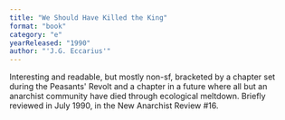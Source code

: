 ```yaml
---
title: "We Should Have Killed the King"
format: "book"
category: "e"
yearReleased: "1990"
author: "'J.G. Eccarius'"
---
```

 Interesting and readable,  but mostly non-sf, bracketed by a chapter set during the Peasants' Revolt and a  chapter in a future where all but an anarchist community have died through  ecological meltdown. Briefly reviewed in July 1990, in the New Anarchist  Review #16.